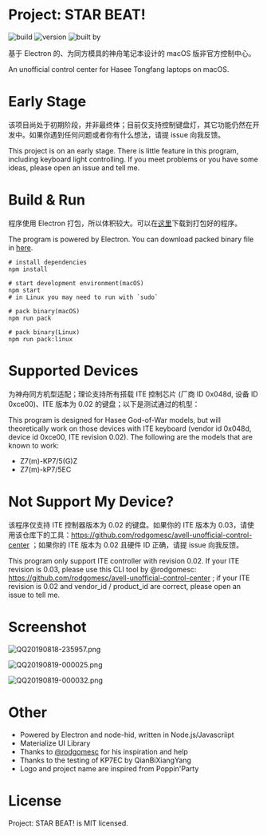 # Project: STAR BEAT!

![build](https://img.shields.io/badge/build-passing-brightgreen.svg) ![version](https://img.shields.io/badge/version-1.0.2-9cf.svg) ![built by](https://img.shields.io/badge/built_by-Yume_Maruyama-ff69b4.svg)

基于 Electron 的、为同方模具的神舟笔记本设计的 macOS 版非官方控制中心。

An unofficial control center for Hasee Tongfang laptops on macOS.

# Early Stage

该项目尚处于初期阶段，并非最终体；目前仅支持控制键盘灯，其它功能仍然在开发中。如果你遇到任何问题或者你有什么想法，请提 issue 向我反馈。

This project is on an early stage. There is little feature in this program, including keyboard light controlling. If you meet problems or you have some ideas, please open an issue and tell me.

# Build & Run

程序使用 Electron 打包，所以体积较大。可以在[这里](https://github.com/kirainmoe/STARBEAT/releases)下载到打包好的程序。

The program is powered by Electron. You can download packed binary file in [here](https://github.com/kirainmoe/STARBEAT/releases).

```shell
# install dependencies
npm install

# start development environment(macOS)
npm start
# in Linux you may need to run with `sudo`

# pack binary(macOS)
npm run pack

# pack binary(Linux)
npm run pack:linux
```

# Supported Devices

为神舟同方机型适配；理论支持所有搭载 ITE 控制芯片 (厂商 ID 0x048d, 设备 ID 0xce00)、ITE 版本为 0.02 的键盘；以下是测试通过的机型：

This program is designed for Hasee God-of-War models, but will theoretically work on those devices with ITE keyboard (vendor id 0x048d, device id 0xce00, ITE revision 0.02). The following are the models that are known to work:

- Z7(m)-KP7/5(G)Z
- Z7(m)-kP7/5EC

# Not Support My Device?

该程序仅支持 ITE 控制器版本为 0.02 的键盘。如果你的 ITE 版本为 0.03，请使用该仓库下的工具：https://github.com/rodgomesc/avell-unofficial-control-center ；如果你的 ITE 版本为 0.02 且硬件 ID 正确，请提 issue 向我反馈。

This program only support ITE controller with revision 0.02. If your ITE revision is 0.03, please use this CLI tool by @rodgomesc: https://github.com/rodgomesc/avell-unofficial-control-center ; if your ITE revision is 0.02 and vendor_id / product_id are correct, please open an issue to tell me.

# Screenshot

![QQ20190818-235957.png](https://i.loli.net/2019/08/19/buNLSTZCQHep9Dt.png)

![QQ20190819-000025.png](https://i.loli.net/2019/08/19/MKs26o4nXgIFraz.png)

![QQ20190819-000032.png](https://i.loli.net/2019/08/19/tQhoXk6Zxy43RIM.png)

# Other

- Powered by Electron and node-hid, written in Node.js/Javascriipt
- Materialize UI Library
- Thanks to [@rodgomesc](https://github.com/rodgomesc) for his inspiration and help
- Thanks to the testing of KP7EC by QianBiXiangYang
- Logo and project name are inspired from Poppin'Party

# License

Project: STAR BEAT! is MIT licensed.
